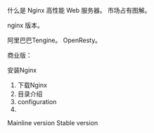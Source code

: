 什么是 Nginx
高性能 Web 服务器。
市场占有图解。


nginx 版本。

阿里巴巴Tengine。
OpenResty。

商业版：





安装Nginx
1. 下载Nginx
2. 目录介绍
3. configuration
4. 

Mainline version
Stable version